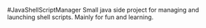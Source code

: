 #JavaShellScriptManager
Small java side project for managing and launching shell scripts. Mainly for fun and learning.
